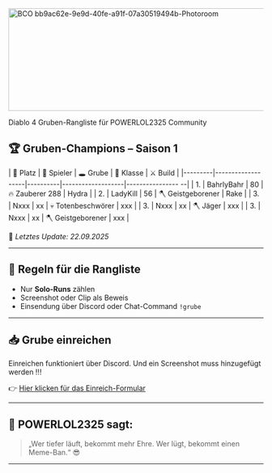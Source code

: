 
<img width="1280" height="203" alt="BCO bb9ac62e-9e9d-40fe-a91f-07a30519494b-Photoroom" src="https://github.com/user-attachments/assets/2ebc57d3-32a0-4851-88c8-cd3951fcb557" />

Diablo 4 Gruben-Rangliste für POWERLOL2325 Community
## 🏆 Gruben-Champions – Saison 1

| 🥇 Platz | 👤 Spieler        | 🕳️ Grube | 🧙 Klasse         | ⚔️ Build         |
|---------|-------------------|----------|-------------------|----------------   --|
| 1.      | BahrlyBahr        | 80       | 🔥 Zauberer 288    | Hydra              |
| 2.      | LadyKill          | 56       | 🪓 Geistgeborener  | Rake                |
| 3.      | Nxxx              | xx       | 💀 Totenbeschwörer | xxx                |
| 3.      | Nxxx              | xx       | 🪓 Jäger           | xxx                |
| 3.      | Nxxx              | xx       | 🪓 Geistgeborener  | xxx                |

📅 *Letztes Update: 22.09.2025*

---

## 📜 Regeln für die Rangliste
- Nur **Solo-Runs** zählen
- Screenshot oder Clip als Beweis
- Einsendung über Discord oder Chat-Command `!grube`

---

## 📥 Grube einreichen 

Einreichen funktioniert über Discord. Und ein Screenshot muss hinzugefügt werden !!!

👉 [Hier klicken für das Einreich-Formular](https://discord.com/channels/719438860278562886/1419990617873715220)  

---

## 🧠 POWERLOL2325 sagt:
> „Wer tiefer läuft, bekommt mehr Ehre. Wer lügt, bekommt einen Meme-Ban.“ 😎

---



